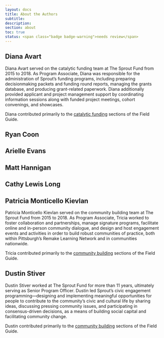 ```yaml
---
layout: docs
title: About the Authors
subtitle:
description:
section: about
toc: true
status: <span class="badge badge-warning">needs review</span>
---
```


## Diana Avart
Diana Avart served on the catalytic funding team at The Sprout Fund from 2015 to 2018. As Program Associate, Diana was responsible for the administration of Sprout’s funding programs, including preparing decisionmaking packets and funding round reports, managing the grants database, and producing grant-related paperwork. Diana additionally provided applicant and project management support by coordinating information sessions along with funded project meetings, cohort convenings, and showcases.

Diana contributed primarily to the [catalytic funding](/catalytic-funding/) sections of the Field Guide.

## Ryan Coon

## Arielle Evans

## Matt Hannigan

## Cathy Lewis Long

## Patricia Monticello Kievlan
Patricia Monticello Kievlan served on the community building team at The Sprout Fund from 2015 to 2018. As Program Associate, Tricia worked to foster collaboration and partnerships, manage signature programs, facilitate online and in-person community dialogue, and design and host engagement events and activities in order to build robust communities of practice, both within Pittsburgh’s Remake Learning Network and in communities nationwide.

Tricia contributed primarily to the [community building](/community-building/) sections of the Field Guide.

## Dustin Stiver
Dustin Stiver worked at The Sprout Fund for more than 11 years, ultimately serving as Senior Program Officer. Dustin led Sprout’s civic engagement programming—designing and implementing meaningful opportunities for people to contribute to the community’s civic and cultural life by sharing ideas, discussing pressing community issues, and participating in consensus-driven decisions, as a means of building social capital and facilitating community change.

Dustin contributed primarily to the [community building](/community-building/) sections of the Field Guide.
